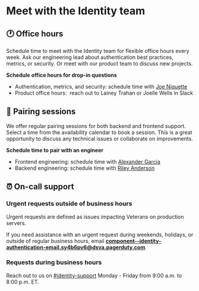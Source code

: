 # Meet with the Identity team

## 🕐 Office hours

Schedule time to meet with the Identity team for flexible office hours every week. Ask our engineering lead about authentication best practices, metrics, or security. Or meet with our product team to discuss new projects.

**Schedule office hours for drop-in questions**

- Authentication, metrics, and security: schedule time with [Joe Niquette](https://calendar.app.google/CEq822Myid5xsxwH9)
- Product office hours:  reach out to Lainey Trahan or Joelle Wells in Slack

## 📅 Pairing sessions

We offer regular pairing sessions for both backend and frontend support. Select a time from the availability calendar to book a session. This is a great opportunity to discuss any technical issues or collaborate on improvements.

**Schedule time to pair with an engineer**

- Frontend engineering: schedule time with [Alexander Garcia](https://calendar.app.google/wqo8m541CsAvjvhA7)
- Backend engineering: schedule time with [Riley Anderson](https://calendar.app.google/a4yGP1qcStNxC1Am8)

## ⏰ On-call support

### Urgent requests outside of business hours

Urgent requests are defined as issues impacting Veterans on production servers.

If you need assistance with an urgent request during weekends, holidays, or outside of regular business hours, email **component--identity-authentication-email.sy4b6pv6@dsva.pagerduty.com**.

### Requests during business hours

Reach out to us on [#identity-support](https://dsva.slack.com/archives/CSFV4QTKN) Monday - Friday from 9:00 a.m. to 8:00 p.m. ET.
